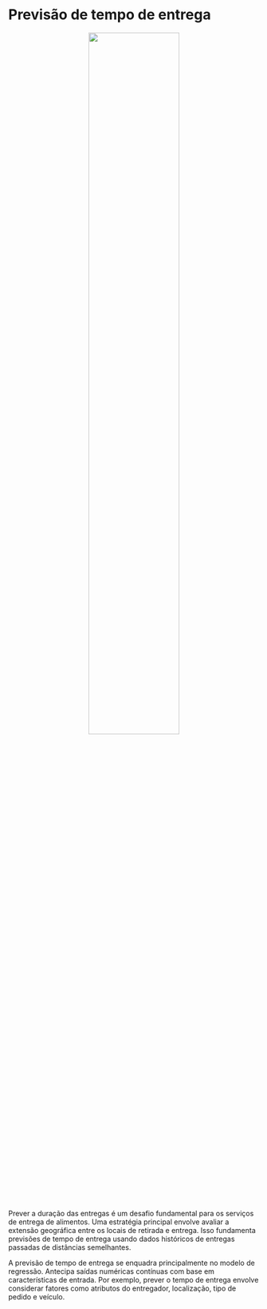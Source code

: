 # Previsão de tempo de entrega

<p align=center>
  <img src="https://img.freepik.com/vetores-premium/encomende-por-telefone-e-receba-a-comida-na-porta_23-2148555891.jpg?w=2000" width="60%">
</p>

Prever a duração das entregas é um desafio fundamental para os serviços de entrega de alimentos. Uma estratégia principal envolve avaliar a extensão geográfica entre os locais de retirada e entrega. Isso fundamenta previsões de tempo de entrega usando dados históricos de entregas passadas de distâncias semelhantes.

A previsão de tempo de entrega se enquadra principalmente no modelo de regressão. Antecipa saídas numéricas contínuas com base em características de entrada. Por exemplo, prever o tempo de entrega envolve considerar fatores como atributos do entregador, localização, tipo de pedido e veículo.
